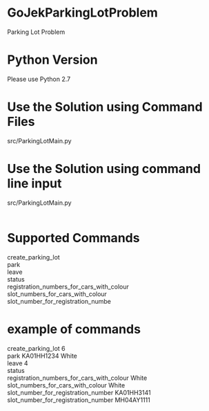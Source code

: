 # GoJekParkingLotProblem<br>
Parking Lot Problem<br>

# Python Version<br>
Please use Python 2.7<br>

# Use the Solution using Command Files<br>
src/ParkingLotMain.py <path of file containing commands><br>


# Use the Solution using command line input<br>
src/ParkingLotMain.py<br>
<enter the command><br>

# Supported Commands<br>
create_parking_lot<br>
park<br>
leave<br>
status<br>
registration_numbers_for_cars_with_colour<br>
slot_numbers_for_cars_with_colour<br>
slot_number_for_registration_numbe<br>

# example of commands<br>
create_parking_lot 6<br>
park KA­01­HH­1234 White<br>
leave 4<br>
status<br>
registration_numbers_for_cars_with_colour White<br>
slot_numbers_for_cars_with_colour White<br>
slot_number_for_registration_number KA­01­HH­3141<br>
slot_number_for_registration_number MH­04­AY­1111<br>
